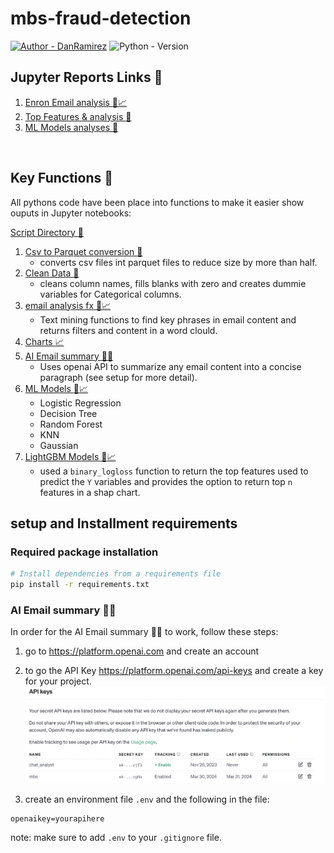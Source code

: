 # mbs-fraud-detection
[![Author - DanRamirez](https://img.shields.io/badge/Author-DanRamirez-2ea44f?style=for-the-badge)](https://github.com/Dandata0101)
![Python - Version](https://img.shields.io/badge/PYTHON-3.11-red?style=for-the-badge&logo=python&logoColor=white)

## **Jupyter Reports Links** :blue_book:
1. [Enron Email analysis :email::chart_with_upwards_trend:](https://github.com/Dandata0101/mbs-fraud-detection/blob/main/Classwork_day01.ipynb)
2. [Top Features & analysis :green_book:](https://github.com/Dandata0101/mbs-fraud-detection/blob/main/Classwork_day02.ipynb)
3.  [ML Models analyses :robot:](https://github.com/Dandata0101/mbs-fraud-detection/blob/main/Classwork_day03.ipynb)

&nbsp;

## Key Functions :robot:
All pythons code have been place into functions to make it easier show ouputs in Jupyter notebooks:

[Script Directory :file_folder:](https://github.com/Dandata0101/mbs-fraud-detection/tree/main/scripts)
1. [Csv to Parquet conversion :floppy_disk:](https://github.com/Dandata0101/mbs-fraud-detection/blob/main/scripts/csvtopaquet.py)
   - converts csv files int parquet files to reduce size by more than half.
2. [Clean Data :broom:](https://github.com/Dandata0101/mbs-fraud-detection/blob/main/scripts/dataclean.py)
   - cleans column names, fills blanks with zero and creates dummie variables for Categorical columns.
3. [email analysis fx :email::chart_with_upwards_trend:](https://github.com/Dandata0101/mbs-fraud-detection/blob/main/scripts/emailfx.py)
   - Text mining functions to find key phrases in email content and returns filters and content in a word clould.
4. [Charts :chart_with_upwards_trend:](https://github.com/Dandata0101/mbs-fraud-detection/blob/main/scripts/distributionchart.py)
5. [AI Email summary :robot::email:](https://github.com/Dandata0101/mbs-fraud-detection/blob/main/scripts/emailsummary.py)
   - Uses openai API to summarize any email content into a concise paragraph (see setup for more detail).
6. [ML Models :robot::chart_with_upwards_trend:](https://github.com/Dandata0101/mbs-fraud-detection/blob/main/scripts/models.py)
   - Logistic Regression
   - Decision Tree
   - Random Forest
   - KNN
   - Gaussian
7. [LightGBM Models :robot::chart_with_upwards_trend:](https://github.com/Dandata0101/mbs-fraud-detection/blob/main/scripts/lgbmmodels.py)
   - used a `binary_logloss`  function to return the top features used to predict the `Y` variables and provides the option to return top `n` features in a shap chart. 


## setup and Installment requirements

### Required package installation 

```bash
# Install dependencies from a requirements file
pip install -r requirements.txt
```

### AI Email summary :robot::email:
In order for the AI Email summary :robot::email: to work, follow these steps:
1. go to https://platform.openai.com and create an account
2. to go the API Key https://platform.openai.com/api-keys and create a key for your project.
![Openai](https://github.com/Dandata0101/mbs-fraud-detection/blob/main/03-images/openai.png "api keys")

1. create an environment file `.env` and the following in the file:

```
openaikey=yourapihere
```
note: make sure to add `.env` to your `.gitignore` file. 

